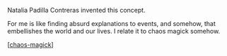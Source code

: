Natalia Padilla Contreras invented this concept.

For me is like finding absurd explanations to events, and somehow, that embellishes the world and our lives. I relate it to chaos magick somehow.

[[chaos-magick]]

[//begin]: # "Autogenerated link references for markdown compatibility"
[chaos-magick]: .././bubbles/chaos-magick "chaos-magick"
[//end]: # "Autogenerated link references"

